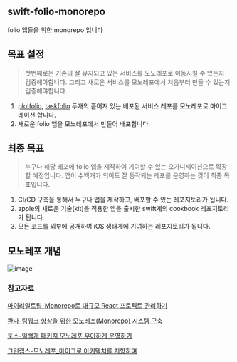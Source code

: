 ## swift-folio-monorepo
folio 앱들을 위한 monorepo 입니다

## 목표 설정
> 첫번째로는 기존의 잘 유지되고 있는 서비스를 모노레포로 이동시킬 수 있는지 검증해야합니다. 그리고 새로운 서비스를 모노레포에서 처음부터 만들 수 있는지 검증해야합니다.

1. [plotfolio](https://github.com/SeoBukMyeonOk/swift-plotfolio), [taskfolio](https://github.com/SW-Maestro-OSS/swift-taskfolio) 두개의 흩어져 있는 배포된 서비스 레포를 모노레포로 마이그레이션 합니다.
1. 새로운 folio 앱을 모노레포에서 만들어 배포합니다.

## 최종 목표
> 누구나 해당 레포에 folio 앱을 제작하여 기여할 수 있는 오가니제이션으로 확장할 예정입니다. 앱이 수백개가 되어도 잘 동작되는 레포를 운영하는 것이 최종 목표입니다.

1. CI/CD 구축을 통해서 누구나 앱을 제작하고, 배포할 수 있는 레포지토리가 됩니다.
2. apple의 새로운 기술(kit)을 적용한 앱을 출시한 swift계의 cookbook 레포지토리가 됩니다.
3. 모든 코드를 외부에 공개하여 iOS 생태계에 기여하는 레포지토리가 됩니다.

## 모노레포 개념
![image](https://github.com/folio-world/swift-folio-monorepo/assets/77970826/6708a088-0ed2-4d7d-b11c-fbb8b82da928)

### 참고자료
[마이리얼트립-Monorepo로 대규모 React 프로젝트 관리하기](https://medium.com/myrealtrip-product/monorepo%EB%A1%9C-%EB%8C%80%EA%B7%9C%EB%AA%A8-react-%ED%94%84%EB%A1%9C%EC%A0%9D%ED%8A%B8-%EA%B4%80%EB%A6%AC%ED%95%98%EA%B8%B0-d12b65340306)

[콴다-팀워크 향상을 위한 모노레포(Monorepo) 시스템 구축](https://blog.mathpresso.com/%ED%8C%80%EC%9B%8C%ED%81%AC-%ED%96%A5%EC%83%81%EC%9D%84-%EC%9C%84%ED%95%9C-%EB%AA%A8%EB%85%B8%EB%A0%88%ED%8F%AC-monorepo-%EC%8B%9C%EC%8A%A4%ED%85%9C-%EA%B5%AC%EC%B6%95-3ae1b0112f1b)

[토스-일백개 패키지 모노레포 우아하게 운영하기](https://www.youtube.com/watch?v=Ix9gxqKOatY&ab_channel=FEConfKorea)

[그린랩스-모노레포_마이크로 아키텍처를 지향하며](https://www.youtube.com/watch?v=CsbBuE_MF2U&ab_channel=%EA%B7%B8%EB%A6%B0%EB%9E%A9%EC%8A%A4)
